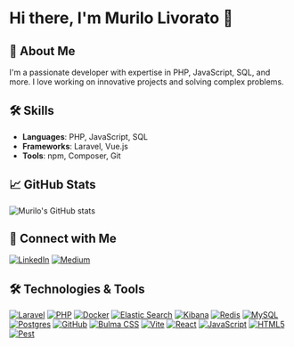# Hi there, I'm Murilo Livorato 👋

## 🚀 About Me
I'm a passionate developer with expertise in PHP, JavaScript, SQL, and more. I love working on innovative projects and solving complex problems.

## 🛠️ Skills
- **Languages**: PHP, JavaScript, SQL
- **Frameworks**: Laravel, Vue.js
- **Tools**: npm, Composer, Git

## 📈 GitHub Stats
![Murilo's GitHub stats](https://github-readme-stats.vercel.app/api?username=murilolivorato&show_icons=true&theme=radical)

## 🔗 Connect with Me
[![LinkedIn](https://img.shields.io/badge/LinkedIn-blue?style=for-the-badge&logo=linkedin)](https://www.linkedin.com/in/murilo-livorato-80985a4a/)
[![Medium](https://img.shields.io/badge/Medium-black?style=for-the-badge&logo=medium)](https://medium.com/@murilolivorato)


## 🛠️ Technologies & Tools
[![Laravel](https://img.shields.io/badge/Laravel-%23FF2D20.svg?style=for-the-badge&logo=laravel&logoColor=white)](https://laravel.com/)
[![PHP](https://img.shields.io/badge/PHP-%23777BB4.svg?style=for-the-badge&logo=php&logoColor=white)](https://www.php.net/)
[![Docker](https://img.shields.io/badge/Docker-%230db7ed.svg?style=for-the-badge&logo=docker&logoColor=white)](https://www.docker.com/)
[![Elastic Search](https://img.shields.io/badge/Elastic%20Search-%23005571.svg?style=for-the-badge&logo=elasticsearch&logoColor=white)](https://www.elastic.co/elasticsearch/)
[![Kibana](https://img.shields.io/badge/Kibana-%23005571.svg?style=for-the-badge&logo=kibana&logoColor=white)](https://www.elastic.co/kibana/)
[![Redis](https://img.shields.io/badge/Redis-%23DC382D.svg?style=for-the-badge&logo=redis&logoColor=white)](https://redis.io/)
[![MySQL](https://img.shields.io/badge/MySQL-%234479A1.svg?style=for-the-badge&logo=mysql&logoColor=white)](https://www.mysql.com/)
[![Postgres](https://img.shields.io/badge/Postgres-%23336791.svg?style=for-the-badge&logo=postgresql&logoColor=white)](https://www.postgresql.org/)
[![GitHub](https://img.shields.io/badge/GitHub-%23181717.svg?style=for-the-badge&logo=github&logoColor=white)](https://github.com/)
[![Bulma CSS](https://img.shields.io/badge/Bulma-%2300D1B2.svg?style=for-the-badge&logo=bulma&logoColor=white)](https://bulma.io/)
[![Vite](https://img.shields.io/badge/Vite-%23646CFF.svg?style=for-the-badge&logo=vite&logoColor=white)](https://vitejs.dev/)
[![React](https://img.shields.io/badge/React-%2361DAFB.svg?style=for-the-badge&logo=react&logoColor=white)](https://reactjs.org/)
[![JavaScript](https://img.shields.io/badge/JavaScript-%23F7DF1E.svg?style=for-the-badge&logo=javascript&logoColor=black)](https://developer.mozilla.org/en-US/docs/Web/JavaScript)
[![HTML5](https://img.shields.io/badge/HTML5-%23E34F26.svg?style=for-the-badge&logo=html5&logoColor=white)](https://developer.mozilla.org/en-US/docs/Web/Guide/HTML/HTML5)
[![Pest](https://img.shields.io/badge/Pest-%23F7B93E.svg?style=for-the-badge&logo=pestphp&logoColor=white)](https://pestphp.com/)
